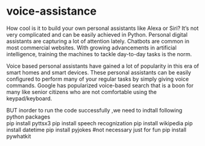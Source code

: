 # voice-assistance

How cool is it to build your own personal assistants like Alexa or Siri? It’s not very complicated and can be easily achieved in Python. Personal digital assistants are capturing a lot of attention lately. Chatbots are common in most commercial websites. With growing advancements in artificial intelligence, training the machines to tackle day-to-day tasks is the norm.

Voice based personal assistants have gained a lot of popularity in this era of smart homes and smart devices. These personal assistants can be easily configured to perform many of your regular tasks by simply giving voice commands. Google has popularized voice-based search that is a boon for many like senior citizens who are not comfortable using the keypad/keyboard.


BUT inorder to run the code successfully ,we need to indtall following python packages  
pip install pyttsx3
pip install speech recognization
pip install wikipedia
pip install datetime
pip install pyjokes  #not necessary just for fun
pip install pywhatkit
